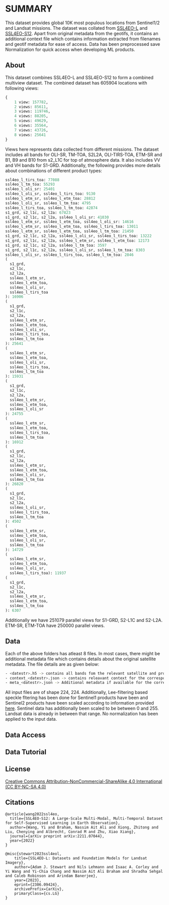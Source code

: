 # SUMMARY

This dataset provides global 10K most populous locations from Sentinel1/2 and Landsat missions. The dataset was collated from [SSL4EO-L](https://huggingface.co/datasets/torchgeo/ssl4eo_l) and [SSL4EO-S12](https://huggingface.co/datasets/wangyi111/SSL4EO-S12). Apart from original metadata from the geotifs, it contains an additional context file which contains information extracted from filenames and geotif metadata for ease of access. Data has been preprocessed save Normalization for quick access when developing ML products.

## About
This dataset combines SSL4EO-L and SSL4EO-S12 to form a combined multiview dataset. The combined dataset has 605904 locations with following views:

```python
{
    1 view: 157782,
    2 views: 85611,
    3 views: 119746,
    4 views: 88205,
    5 views: 49629,
    6 views: 35564,
    7 views: 43726,
    8 views: 25641
}
```

Views here represents data collected from different missions. The dataset includes all bands for OLI-SR, TM-TOA, S2L2A, OLI-TIRS-TOA, ETM-SR and B1, B9 and B10 from s2_L1C for top of atmosphere data. It also includes VV and VH bands for S1-GRD. Additionally, the following provides more details about combinations of different product types:

```python
ssl4eo_l_tirs_toa: 77088
ssl4eo_l_tm_toa: 55293
ssl4eo_l_oli_sr: 25401
ssl4eo_l_oli_sr, ssl4eo_l_tirs_toa: 9130
ssl4eo_l_etm_sr, ssl4eo_l_etm_toa: 28812
ssl4eo_l_oli_sr, ssl4eo_l_tm_toa: 4795
ssl4eo_l_tirs_toa, ssl4eo_l_tm_toa: 42874
s1_grd, s2_l1c, s2_l2a: 67823
s1_grd, s2_l1c, s2_l2a, ssl4eo_l_oli_sr: 41030
ssl4eo_l_etm_sr, ssl4eo_l_etm_toa, ssl4eo_l_oli_sr: 14616
ssl4eo_l_etm_sr, ssl4eo_l_etm_toa, ssl4eo_l_tirs_toa: 13011
ssl4eo_l_etm_sr, ssl4eo_l_etm_toa, ssl4eo_l_tm_toa: 21450
s1_grd, s2_l1c, s2_l2a, ssl4eo_l_oli_sr, ssl4eo_l_tirs_toa: 13222
s1_grd, s2_l1c, s2_l2a, ssl4eo_l_etm_sr, ssl4eo_l_etm_toa: 12173
s1_grd, s2_l1c, s2_l2a, ssl4eo_l_tm_toa: 3597
s1_grd, s2_l1c, s2_l2a, ssl4eo_l_oli_sr, ssl4eo_l_tm_toa: 8303
ssl4eo_l_oli_sr, ssl4eo_l_tirs_toa, ssl4eo_l_tm_toa: 2846
(
  s1_grd,
  s2_l1c,
  s2_l2a,
  ssl4eo_l_etm_sr,
  ssl4eo_l_etm_toa,
  ssl4eo_l_oli_sr,
  ssl4eo_l_tirs_toa
): 16906
(
  s1_grd,
  s2_l1c,
  s2_l2a,
  ssl4eo_l_etm_sr,
  ssl4eo_l_etm_toa,
  ssl4eo_l_oli_sr,
  ssl4eo_l_tirs_toa,
  ssl4eo_l_tm_toa
): 25641
(
  ssl4eo_l_etm_sr,
  ssl4eo_l_etm_toa,
  ssl4eo_l_oli_sr,
  ssl4eo_l_tirs_toa,
  ssl4eo_l_tm_toa
): 15931
(
  s1_grd,
  s2_l1c,
  s2_l2a,
  ssl4eo_l_etm_sr,
  ssl4eo_l_etm_toa,
  ssl4eo_l_oli_sr
): 24755
(
  ssl4eo_l_etm_sr,
  ssl4eo_l_etm_toa,
  ssl4eo_l_tirs_toa,
  ssl4eo_l_tm_toa
): 16912
(
  s1_grd,
  s2_l1c,
  s2_l2a,
  ssl4eo_l_etm_sr,
  ssl4eo_l_etm_toa,
  ssl4eo_l_oli_sr,
  ssl4eo_l_tm_toa
): 26820
(
  s1_grd,
  s2_l1c,
  s2_l2a,
  ssl4eo_l_oli_sr,
  ssl4eo_l_tirs_toa,
  ssl4eo_l_tm_toa
): 4502
(
  ssl4eo_l_etm_sr,
  ssl4eo_l_etm_toa,
  ssl4eo_l_oli_sr,
  ssl4eo_l_tm_toa
): 14729
(
  ssl4eo_l_etm_sr,
  ssl4eo_l_etm_toa,
  ssl4eo_l_oli_sr,
  ssl4eo_l_tirs_toa): 11937
(
  s1_grd,
  s2_l1c,
  s2_l2a,
  ssl4eo_l_etm_sr,
  ssl4eo_l_etm_toa,
  ssl4eo_l_tm_toa
): 6307
```

Additionally we have 251079 parallel views for S1-GRD, S2-L1C and S2-L2A. ETM-SR, ETM-TOA have 250000 parallel views. 

## Data
Each of the above folders has atleast 8 files. In most cases, there might be additional metadata file which contains details about the original satellite metadata. The file details are as given below:

```bash
- <datestr>.h5 -> contains all bands fom the relevant satellite and product 
- context_<datestr>.json -> contains releavant context for the corresponding datestr.h5
- meta_<datestr>.json -> Additional metadata if available for the corresponding datestr.h5
```

All input files are of shape 224, 224. Additionally, Lee-filtering based speckle fltering has been done for Sentinel1 products have been and Sentinel2 products have been scaled according to information provided [here](https://forum.sentinel-hub.com/t/normalization-of-sentinel-data-for-ml-downstream/5459/2). Sentinel data has additionally been scaled to be between 0 and 255. Landsat data is already in between that range. No normalization has been applied to the input data.

## Data Access

## Data Tutorial

## License

[Creative Commons Attribution-NonCommercial-ShareAlike 4.0 International (CC BY-NC-SA 4.0)](https://creativecommons.org/licenses/by-nc-sa/4.0/)

## Citations

```
@article{wang2022ssl4eo,
  title={SSL4EO-S12: A Large-Scale Multi-Modal, Multi-Temporal Dataset for Self-Supervised Learning in Earth Observation},
  author={Wang, Yi and Braham, Nassim Ait Ali and Xiong, Zhitong and Liu, Chenying and Albrecht, Conrad M and Zhu, Xiao Xiang},
  journal={arXiv preprint arXiv:2211.07044},
  year={2022}
}

@misc{stewart2023ssl4eol,
    title={SSL4EO-L: Datasets and Foundation Models for Landsat Imagery}, 
    author={Adam J. Stewart and Nils Lehmann and Isaac A. Corley and Yi Wang and Yi-Chia Chang and Nassim Ait Ali Braham and Shradha Sehgal and Caleb Robinson and Arindam Banerjee},
    year={2023},
    eprint={2306.09424},
    archivePrefix={arXiv},
    primaryClass={cs.LG}
}
```
